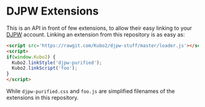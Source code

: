 # DJPW Extensions

This is an API in front of few extensions, to allow their easy linking to your [DJPW](http://diskuse.jakpsatweb.cz) account. Linking an extension from this repository is as easy as:

```html
<script src='https://rawgit.com/Kubo2/djpw-stuff/master/loader.js'></script>
<script>
if(window.Kubo2) {
  Kubo2.linkStyle('djpw-purified');
  Kubo2.linkScript('foo');
}
</script>
```

While `djpw-purified.css` and `foo.js` are simplified filenames of the extensions in this repository.
